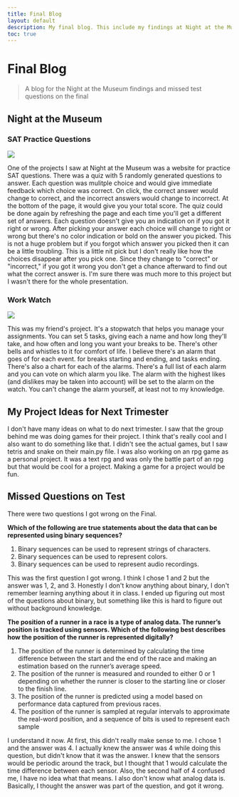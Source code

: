 ```yaml
---
title: Final Blog
layout: default
description: My final blog. This include my findings at Night at the Museum, ideas for future projects, and my incorrect questions on the Final
toc: true
---
```


# Final Blog
> A blog for the Night at the Museum findings and missed test questions on the final

## Night at the Museum

### SAT Practice Questions

<img src="/madeacopy/images/sat.jpg">

One of the projects I saw at Night at the Museum was a website for practice SAT questions. There was a quiz with 5 randomly generated questions to answer. Each question was mulitple choice and would give immediate feedback which choice was correct. On click, the correct answer would change to correct, and the incorrect answers would change to incorrect. At the bottom of the page, it would give you your total score. The quiz could be done again by refreshing the page and each time you'll get a different set of answers. Each question doesn't give you an indication on if you got it right or wrong. After picking your answer each choice will change to right or wrong but there's no color indication or bold on the answer you picked. This is not a huge problem but if you forgot which answer you picked then it can be a little troubling. This is a little nit pick but I don't really like how the choices disappear after you pick one. Since they change to "correct" or "incorrect," if you got it wrong you don't get a chance afterward to find out what the correct answer is. I'm sure there was much more to this project but I wasn't there for the whole presentation. 

### Work Watch

<img src="/madeacopy/images/workwatch.jpg">

This was my friend's project. It's a stopwatch that helps you manage your assignments. You can set 5 tasks, giving each a name and how long they'll take, and how often and long you want your breaks to be. There's other bells and whistles to it for comfort of life. I believe there's an alarm that goes of for each event. for breaks starting and ending, and tasks ending. There's also a chart for each of the alarms. There's a full list of each alarm and you can vote on which alarm you like. The alarm with the highest likes (and dislikes may be taken into account) will be set to the alarm on the watch. You can't change the alarm yourself, at least not to my knowledge. 

## My Project Ideas for Next Trimester

I don't have many ideas on what to do next trimester. I saw that the group behind me was doing games for their project. I think that's really cool and I also want to do something like that. I didn't see the actual games, but I saw tetris and snake on their main.py file. I was also working on an rpg game as a personal project. It was a text rpg and was only the battle part of an rpg but that would be cool for a project. Making a game for a project would be fun. 

## Missed Questions on Test

There were two questions I got wrong on the Final.

**Which of the following are true statements about the data that can be represented using binary sequences?**

1. Binary sequences can be used to represent strings of characters.  
2. Binary sequences can be used to represent colors.  
3. Binary sequences can be used to represent audio recordings.  

This was the first question I got wrong. I think I chose 1 and 2 but the answer was 1, 2, and 3. Honestly I don't know anything about binary, I don't remember learning anything about it in class. I ended up figuring out most of the questions about binary, but something like this is hard to figure out without background knowledge. 

**The position of a runner in a race is a type of analog data. The runner’s position is tracked using sensors. Which of the following best describes how the position of the runner is represented digitally?**

1. The position of the runner is determined by calculating the time difference between the start and the end of the race and making an estimation based on the runner’s average speed.  
2. The position of the runner is measured and rounded to either 0 or 1 depending on whether the runner is closer to the starting line or closer to the finish line.  
3. The position of the runner is predicted using a model based on performance data captured from previous races.  
4. The position of the runner is sampled at regular intervals to approximate the real-word position, and a sequence of bits is used to represent each sample  

I understand it now. At first, this didn't really make sense to me. I chose 1 and the answer was 4. I actually knew the answer was 4 while doing this question, but didn't know that it was the answer. I knew that the sensors would be periodic around the track, but I thought that 1 would calculate the time difference between each sensor. Also, the second half of 4 confused me, I have no idea what that means. I also don't know what analog data is. Basically, I thought the answer was part of the question, and got it wrong.
